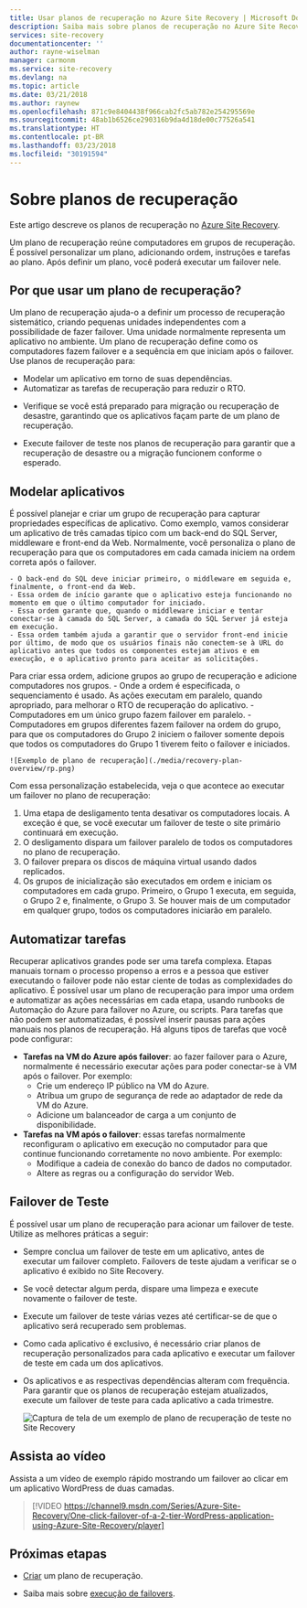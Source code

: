 ```yaml
---
title: Usar planos de recuperação no Azure Site Recovery | Microsoft Docs
description: Saiba mais sobre planos de recuperação no Azure Site Recovery.
services: site-recovery
documentationcenter: ''
author: rayne-wiselman
manager: carmonm
ms.service: site-recovery
ms.devlang: na
ms.topic: article
ms.date: 03/21/2018
ms.author: raynew
ms.openlocfilehash: 871c9e8404438f966cab2fc5ab782e254295569e
ms.sourcegitcommit: 48ab1b6526ce290316b9da4d18de00c77526a541
ms.translationtype: HT
ms.contentlocale: pt-BR
ms.lasthandoff: 03/23/2018
ms.locfileid: "30191594"
---
```

# <a name="about-recovery-plans"></a>Sobre planos de recuperação

Este artigo descreve os planos de recuperação no [Azure Site Recovery](site-recovery-overview.md).

Um plano de recuperação reúne computadores em grupos de recuperação. É possível personalizar um plano, adicionando ordem, instruções e tarefas ao plano. Após definir um plano, você poderá executar um failover nele.





## <a name="why-use-a-recovery-plan"></a>Por que usar um plano de recuperação?

Um plano de recuperação ajuda-o a definir um processo de recuperação sistemático, criando pequenas unidades independentes com a possibilidade de fazer failover. Uma unidade normalmente representa um aplicativo no ambiente. Um plano de recuperação define como os computadores fazem failover e a sequência em que iniciam após o failover. Use planos de recuperação para:

* Modelar um aplicativo em torno de suas dependências.
* Automatizar as tarefas de recuperação para reduzir o RTO.
- Verifique se você está preparado para migração ou recuperação de desastre, garantindo que os aplicativos façam parte de um plano de recuperação.
* Execute failover de teste nos planos de recuperação para garantir que a recuperação de desastre ou a migração funcionem conforme o esperado.


## <a name="model-apps"></a>Modelar aplicativos

É possível planejar e criar um grupo de recuperação para capturar propriedades específicas de aplicativo. Como exemplo, vamos considerar um aplicativo de três camadas típico com um back-end do SQL Server, middleware e front-end da Web. Normalmente, você personaliza o plano de recuperação para que os computadores em cada camada iniciem na ordem correta após o failover.

    - O back-end do SQL deve iniciar primeiro, o middleware em seguida e, finalmente, o front-end da Web.
    - Essa ordem de início garante que o aplicativo esteja funcionando no momento em que o último computador for iniciado.
    - Essa ordem garante que, quando o middleware iniciar e tentar conectar-se à camada do SQL Server, a camada do SQL Server já esteja em execução. 
    - Essa ordem também ajuda a garantir que o servidor front-end inicie por último, de modo que os usuários finais não conectem-se à URL do aplicativo antes que todos os componentes estejam ativos e em execução, e o aplicativo pronto para aceitar as solicitações.

Para criar essa ordem, adicione grupos ao grupo de recuperação e adicione computadores nos grupos. 
    - Onde a ordem é especificada, o sequenciamento é usado. As ações executam em paralelo, quando apropriado, para melhorar o RTO de recuperação do aplicativo.
    - Computadores em um único grupo fazem failover em paralelo.
    - Computadores em grupos diferentes fazem failover na ordem do grupo, para que os computadores do Grupo 2 iniciem o failover somente depois que todos os computadores do Grupo 1 tiverem feito o failover e iniciados.

    ![Exemplo de plano de recuperação](./media/recovery-plan-overview/rp.png)

Com essa personalização estabelecida, veja o que acontece ao executar um failover no plano de recuperação: 

1. Uma etapa de desligamento tenta desativar os computadores locais. A exceção é que, se você executar um failover de teste o site primário continuará em execução. 
2. O desligamento dispara um failover paralelo de todos os computadores no plano de recuperação.
3. O failover prepara os discos de máquina virtual usando dados replicados.
4. Os grupos de inicialização são executados em ordem e iniciam os computadores em cada grupo. Primeiro, o Grupo 1 executa, em seguida, o Grupo 2 e, finalmente, o Grupo 3. Se houver mais de um computador em qualquer grupo, todos os computadores iniciarão em paralelo.


## <a name="automate-tasks"></a>Automatizar tarefas

Recuperar aplicativos grandes pode ser uma tarefa complexa. Etapas manuais tornam o processo propenso a erros e a pessoa que estiver executando o failover pode não estar ciente de todas as complexidades do aplicativo. É possível usar um plano de recuperação para impor uma ordem e automatizar as ações necessárias em cada etapa, usando runbooks de Automação do Azure para failover no Azure, ou scripts. Para tarefas que não podem ser automatizadas, é possível inserir pausas para ações manuais nos planos de recuperação. Há alguns tipos de tarefas que você pode configurar:

* **Tarefas na VM do Azure após failover**: ao fazer failover para o Azure, normalmente é necessário executar ações para poder conectar-se à VM após o failover. Por exemplo:  
    * Crie um endereço IP público na VM do Azure.
    * Atribua um grupo de segurança de rede ao adaptador de rede da VM do Azure.
    * Adicione um balanceador de carga a um conjunto de disponibilidade.
* **Tarefas na VM após o failover**: essas tarefas normalmente reconfiguram o aplicativo em execução no computador para que continue funcionando corretamente no novo ambiente. Por exemplo: 
    * Modifique a cadeia de conexão do banco de dados no computador.
    * Altere as regras ou a configuração do servidor Web.


## <a name="test-failover"></a>Failover de Teste

É possível usar um plano de recuperação para acionar um failover de teste. Utilize as melhores práticas a seguir:

- Sempre conclua um failover de teste em um aplicativo, antes de executar um failover completo. Failovers de teste ajudam a verificar se o aplicativo é exibido no Site Recovery.
- Se você detectar algum perda, dispare uma limpeza e execute novamente o failover de teste. 
- Execute um failover de teste várias vezes até certificar-se de que o aplicativo será recuperado sem problemas.
- Como cada aplicativo é exclusivo, é necessário criar planos de recuperação personalizados para cada aplicativo e executar um failover de teste em cada um dos aplicativos.
- Os aplicativos e as respectivas dependências alteram com frequência. Para garantir que os planos de recuperação estejam atualizados, execute um failover de teste para cada aplicativo a cada trimestre.

    ![Captura de tela de um exemplo de plano de recuperação de teste no Site Recovery](./media/recovery-plan-overview/rptest.png)

## <a name="watch-the-video"></a>Assista ao vídeo

Assista a um vídeo de exemplo rápido mostrando um failover ao clicar em um aplicativo WordPress de duas camadas.
    
> [!VIDEO https://channel9.msdn.com/Series/Azure-Site-Recovery/One-click-failover-of-a-2-tier-WordPress-application-using-Azure-Site-Recovery/player]



## <a name="next-steps"></a>Próximas etapas

- [Criar](site-recovery-create-recovery-plans.md) um plano de recuperação.
* Saiba mais sobre [execução de failovers](site-recovery-failover.md).  
